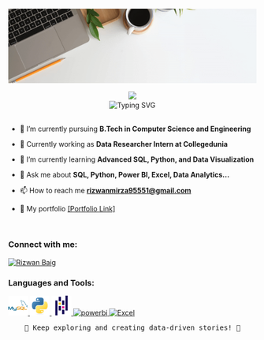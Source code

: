 ![MasterHead](https://raw.githubusercontent.com/rizz1406/rizz1406/refs/heads/main/assets/linkedinBanner-ezgif.com-video-to-gif-converter.gif)
<br>
<div align="center">
<img src="https://readme-typing-svg.demolab.com?font=Courgette&size=30&pause=1000&center=true&width=435&height=55&lines=Hello+hello...!" />
<br>
<img src="https://readme-typing-svg.demolab.com?font=Courgette&size=26&pause=1000&width=465&height=55&lines=Hi,+I'm+Rizwan!;Student.;Aspiring+Data+Analyst.;Problem+Solver.;Turning+Data+into+Insights!" alt="Typing SVG" />
</div>
<br>
<div align="left">

- 🔭 I’m currently pursuing **B.Tech in Computer Science and Engineering**

- 🏢 Currently working as **Data Researcher Intern at Collegedunia**

- 🌱 I’m currently learning **Advanced SQL, Python, and Data Visualization**

- 💬 Ask me about **SQL, Python, Power BI, Excel, Data Analytics...**

- 📫 How to reach me **rizwanmirza95551@gmail.com**

- 📄 My portfolio [[Portfolio Link]](https://rizz1406.github.io/)

</div>
<br>

<h3 align="left">Connect with me:</h3>
<p align="left">
<a href="https://linkedin.com/in/rizwanbaig001" target="blank">
  <img align="center" src="https://raw.githubusercontent.com/rahuldkjain/github-profile-readme-generator/master/src/images/icons/Social/linked-in-alt.svg" alt="Rizwan Baig" height="30" width="40" />
</a>
</p>

<h3 align="left">Languages and Tools:</h3>
<p align="left">

<a href="https://www.mysql.com/" target="_blank" rel="noreferrer"> 
  <img src="https://raw.githubusercontent.com/devicons/devicon/master/icons/mysql/mysql-original-wordmark.svg" alt="mysql" width="40" height="40"/> 
</a>

<a href="https://www.python.org" target="_blank" rel="noreferrer"> 
  <img src="https://raw.githubusercontent.com/devicons/devicon/master/icons/python/python-original.svg" alt="python" width="40" height="40"/> 
</a>

<a href="https://pandas.pydata.org/" target="_blank" rel="noreferrer"> 
  <img src="https://raw.githubusercontent.com/devicons/devicon/2ae2a900d2f041da66e950e4d48052658d850630/icons/pandas/pandas-original.svg" alt="pandas" width="40" height="40"/> 
</a>

<a href="https://powerbi.microsoft.com/" target="_blank" rel="noreferrer"> 
  <img src="https://www.vectorlogo.zone/logos/microsoft_powerbi/microsoft_powerbi-icon.svg" alt="powerbi" width="40" height="40"/> 
</a>

<a href="https://www.microsoft.com/en-us/microsoft-365/excel" target="_blank" rel="noreferrer"> 
  <img src="https://upload.wikimedia.org/wikipedia/commons/3/34/Microsoft_Office_Excel_%282019%E2%80%93present%29.svg" alt="Excel" width="40" height="40"/> 
</a>

</p>

<div align="center">
<pre align="center">🌟 Keep exploring and creating data-driven stories! 🌟</pre>
<br><br><br>
</div>
